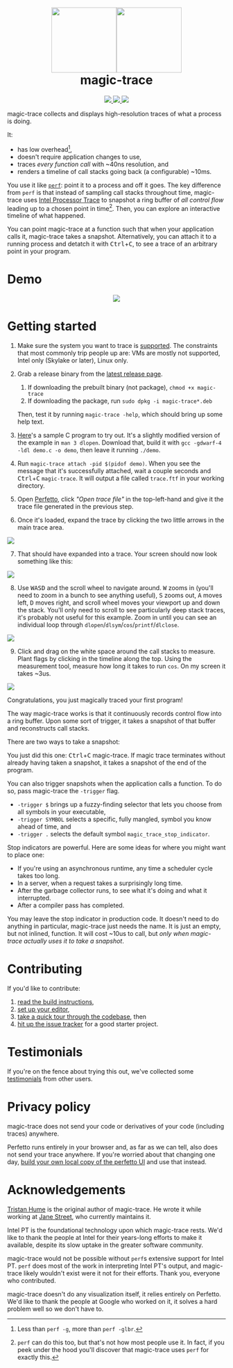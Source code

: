<h1 align="center">
  <img src="docs/assets/logo-dark.svg?sanitize=true#gh-dark-mode-only" width="150px"><img src="docs/assets/logo-light.svg?sanitize=true#gh-light-mode-only" width="150px">
  <br>
  magic-trace
</h1>
<p align="center">
  <a href="https://github.com/janestreet/magic-trace/actions?query=workflow%3Abuild" alt="Linux Build Status">
    <img src="https://img.shields.io/github/workflow/status/janestreet/magic-trace/build?logo=github&style=flat-square"/>
  </a>
  <a href="https://github.com/janestreet/magic-trace/releases/latest">
    <img src="https://img.shields.io/github/v/tag/janestreet/magic-trace?label=version&style=flat-square"/>
  </a>
  <a href="LICENSE.md">
    <img src="https://img.shields.io/github/license/janestreet/magic-trace?style=flat-square"/>
  </a>
</p>

magic-trace collects and displays high-resolution traces of what a process is doing.

It:

- has low overhead[^1],
- doesn't require application changes to use,
- traces *every function call* with ~40ns resolution, and
- renders a timeline of call stacks going back (a configurable) ~10ms.

You use it like [`perf`](https://en.wikipedia.org/wiki/Perf_(Linux)): point it to a process and off it goes. The key difference from `perf` is that instead of sampling call stacks throughout time, magic-trace uses [Intel Processor Trace](https://man7.org/linux/man-pages/man1/perf-intel-pt.1.html) to snapshot a ring buffer of *all control flow* leading up to a chosen point in time[^2]. Then, you can explore an interactive timeline of what happened.

You can point magic-trace at a function such that when your application calls it, magic-trace takes a snapshot. Alternatively, you can attach it to a running process and detatch it with <kbd>Ctrl</kbd>+<kbd>C</kbd>, to see a trace of an arbitrary point in your program.

[^1]: Less than `perf -g`, more than `perf -glbr`.

[^2]: `perf` can do this too, but that's not how most people use it. In fact, if you peek under the hood you'll discover that magic-trace uses `perf` for exactly this.

# Demo

<p align="center">
  <img src="docs/assets/demo.gif"> <!-- ?raw=true -->
</p>

# Getting started

1. Make sure the system you want to trace is [supported](https://github.com/janestreet/magic-trace/wiki/Supported-platforms,-programming-languages,-and-runtimes). The constraints that most commonly trip people up are: VMs are mostly not supported, Intel only (Skylake or later), Linux only.

2. Grab a release binary from the [latest release page](https://github.com/janestreet/magic-trace/releases/latest).

   1. If downloading the prebuilt binary (not package), `chmod +x magic-trace`
   1. If downloading the package, run `sudo dpkg -i magic-trace*.deb`

   Then, test it by running `magic-trace -help`, which should bring up some help text.

3. [Here](https://raw.githubusercontent.com/janestreet/magic-trace/master/demo/demo.c)'s a sample C program to try out. It's a slightly modified version of the example in `man 3 dlopen`. Download that, build it with `gcc -gdwarf-4 -ldl demo.c -o demo`, then leave it running `./demo`.

4. Run `magic-trace attach -pid $(pidof demo)`. When you see the message that it's successfully attached, wait a couple seconds and <kbd>Ctrl</kbd>+<kbd>C</kbd> `magic-trace`. It will output a file called `trace.ftf` in your working directory.

5. Open [Perfetto](https://ui.perfetto.dev/), click _"Open trace file"_ in the top-left-hand and give it the trace file generated in the previous step.

6. Once it's loaded, expand the trace by clicking the two little arrows in the main trace area.

![](docs/assets/perfetto-1.png)

7. That should have expanded into a trace. Your screen should now look something like this:

![](docs/assets/perfetto-2.png)

8. Use <kbd>W</kbd><kbd>A</kbd><kbd>S</kbd><kbd>D</kbd> and the scroll wheel to navigate around. <kbd>W</kbd> zooms in (you'll need to zoom in a bunch to see anything useful), <kbd>S</kbd> zooms out, <kbd>A</kbd> moves left, <kbd>D</kbd> moves right, and scroll wheel moves your viewport up and down the stack. You'll only need to scroll to see particularly deep stack traces, it's probably not useful for this example. Zoom in until you can see an individual loop through `dlopen`/`dlsym`/`cos`/`printf`/`dlclose`.

![](docs/assets/perfetto-3.png)

9. Click and drag on the white space around the call stacks to measure. Plant flags by clicking in the timeline along the top. Using the measurement tool, measure how long it takes to run `cos`. On my screen it takes ~3us.

![](https://user-images.githubusercontent.com/128969/160201591-dc51b5d9-fb78-4c8b-9b21-8c127f89b13d.png)

Congratulations, you just magically traced your first program!

The way magic-trace works is that it continuously records control flow into a ring buffer. Upon some sort of trigger, it takes a snapshot of that buffer and reconstructs call stacks.

There are two ways to take a snapshot:

You just did this one: <kbd>Ctrl</kbd>+<kbd>C</kbd> magic-trace. If magic trace terminates without already having taken a snapshot, it takes a snapshot of the end of the program.

You can also trigger snapshots when the application calls a function. To do so, pass magic-trace
the `-trigger` flag.

- `-trigger $` brings up a fuzzy-finding selector that lets you choose from all
  symbols in your executable,
- `-trigger SYMBOL` selects a specific, fully mangled, symbol you know ahead of time, and
- `-trigger .` selects the default symbol `magic_trace_stop_indicator`.

Stop indicators are powerful. Here are some ideas for where you might want to place one:

- If you're using an asynchronous runtime, any time a scheduler cycle takes too long.
- In a server, when a request takes a surprisingly long time.
- After the garbage collector runs, to see what it's doing and what it interrupted.
- After a compiler pass has completed.

You may leave the stop indicator in production code. It doesn't need to do anything in particular, magic-trace just needs the name. It is just an empty, but not inlined, function. It will cost ~10us to call, but *only when magic-trace actually uses it to take a snapshot*.

# Contributing

If you'd like to contribute:

1. [read the build instructions](https://github.com/janestreet/magic-trace/wiki/Build-instructions),
1. [set up your editor](https://ocaml.org/learn/tutorials/up_and_running.html#Editor-support-for-OCaml),
1. [take a quick tour through the codebase](https://github.com/janestreet/magic-trace/wiki/A-quick-tour-of-the-codebase), then
1. [hit up the issue tracker](https://github.com/janestreet/magic-trace/issues?q=is%3Aissue+is%3Aopen+label%3A%22good+first+issue%22) for a good starter project.

# Testimonials

If you're on the fence about trying this out, we've collected some [testimonials](https://github.com/janestreet/magic-trace/wiki/Unsolicited-reviews) from other users.

# Privacy policy

magic-trace does not send your code or derivatives of your code (including traces) anywhere.

Perfetto runs entirely in your browser and, as far as we can tell, also does not send your trace anywhere. If you're worried about that changing one day, [build your own local copy of the perfetto UI](https://github.com/google/perfetto/tree/master/ui) and use that instead.

# Acknowledgements

[Tristan Hume](https://thume.ca/) is the original author of magic-trace. He wrote it while working at [Jane Street](https://www.janestreet.com/join-jane-street/), who currently maintains it.

Intel PT is the foundational technology upon which magic-trace rests. We'd like to thank the people at Intel for their years-long efforts to make it available, despite its slow uptake in the greater software community.

magic-trace would not be possible without `perf`s extensive support for Intel PT. `perf` does most of the work in interpreting Intel PT's output, and magic-trace likely wouldn't exist were it not for their efforts. Thank you, everyone who contributed.

magic-trace doesn't do any visualization itself, it relies entirely on Perfetto. We'd like to thank the people at Google who worked on it, it solves a hard problem well so we don't have to.
